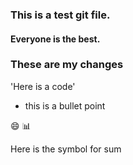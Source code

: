 ### This is a test git file.
#### Everyone is the best.


### These are my changes
'Here is a code'
- this is a bullet point

:smile:
:bar_chart:

Here is the symbol for sum 
